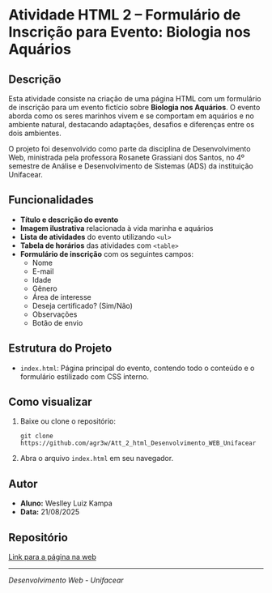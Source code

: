 # Atividade HTML 2 – Formulário de Inscrição para Evento: Biologia nos Aquários

## Descrição

Esta atividade consiste na criação de uma página HTML com um formulário de inscrição para um evento fictício sobre **Biologia nos Aquários**. O evento aborda como os seres marinhos vivem e se comportam em aquários e no ambiente natural, destacando adaptações, desafios e diferenças entre os dois ambientes.

O projeto foi desenvolvido como parte da disciplina de Desenvolvimento Web, ministrada pela professora Rosanete Grassiani dos Santos, no 4º semestre de Análise e Desenvolvimento de Sistemas (ADS) da instituição Unifacear.

## Funcionalidades

- **Título e descrição do evento**
- **Imagem ilustrativa** relacionada à vida marinha e aquários
- **Lista de atividades** do evento utilizando `<ul>`
- **Tabela de horários** das atividades com `<table>`
- **Formulário de inscrição** com os seguintes campos:
  - Nome
  - E-mail
  - Idade
  - Gênero
  - Área de interesse
  - Deseja certificado? (Sim/Não)
  - Observações
  - Botão de envio

## Estrutura do Projeto

- `index.html`: Página principal do evento, contendo todo o conteúdo e o formulário estilizado com CSS interno.

## Como visualizar

1. Baixe ou clone o repositório:
   ```
   git clone https://github.com/agr3w/Att_2_html_Desenvolvimento_WEB_Unifacear
   ```
2. Abra o arquivo `index.html` em seu navegador.

## Autor

- **Aluno:** Weslley Luiz Kampa
- **Data:** 21/08/2025

## Repositório

[Link para a página na web](***)

---
*Desenvolvimento Web - Unifacear*

